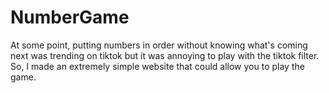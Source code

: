 # NumberGame

At some point, putting numbers in order without knowing what's coming next was trending on tiktok but it was annoying to play with the tiktok filter. So, I made an extremely simple website that could allow you to play the game.